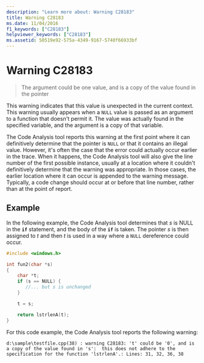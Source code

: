 ```yaml
---
description: "Learn more about: Warning C28183"
title: Warning C28183
ms.date: 11/04/2016
f1_keywords: ["C28183"]
helpviewer_keywords: ["C28183"]
ms.assetid: 50519e92-575a-4349-9167-5740f66933bf
---
```

# Warning C28183

> The argument could be one value, and is a copy of the value found in the pointer

This warning indicates that this value is unexpected in the current context. This warning usually appears when a `NULL` value is passed as an argument to a function that doesn't permit it. The value was actually found in the specified variable, and the argument is a copy of that variable.

The Code Analysis tool reports this warning at the first point where it can definitively determine that the pointer is `NULL` or that it contains an illegal value. However, it's often the case that the error could actually occur earlier in the trace. When it happens, the Code Analysis tool will also give the line number of the first possible instance, usually at a location where it couldn't definitively determine that the warning was appropriate. In those cases, the earlier location where it can occur is appended to the warning message. Typically, a code change should occur at or before that line number, rather than at the point of report.

## Example

In the following example, the Code Analysis tool determines that *s* is NULL in the **`if`** statement, and the body of the **`if`** is taken. The pointer *s* is then assigned to *t* and then *t* is used in a way where a `NULL` dereference could occur.

```cpp
#include <windows.h>

int fun2(char *s)
{
    char *t;
    if (s == NULL) {
       //... but s is unchanged
    }

    t = s;

    return lstrlenA(t);
}
```

For this code example, the Code Analysis tool reports the following warning:

```Output
d:\sample\testfile.cpp(38) : warning C28183: 't' could be '0', and is a copy of the value found in 's':  this does not adhere to the specification for the function 'lstrlenA'.: Lines: 31, 32, 36, 38
```
